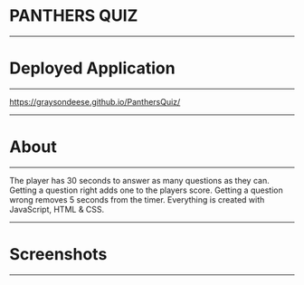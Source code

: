 # PANTHERS QUIZ
****

# Deployed Application
****
https://graysondeese.github.io/PanthersQuiz/
****

# About
****

The player has 30 seconds to answer as many questions as they can. Getting a question right adds one to the players score. Getting a question wrong removes 5 seconds from the timer. Everything is created with JavaScript, HTML & CSS.

****

# Screenshots
****




